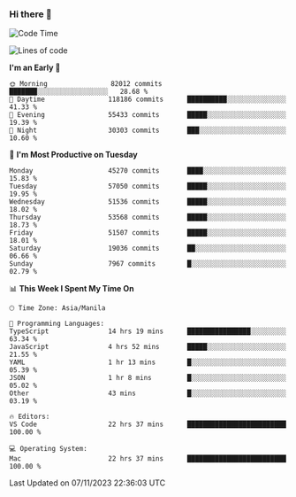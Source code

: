 ### Hi there 👋

<!--START_SECTION:waka-->
![Code Time](http://img.shields.io/badge/Code%20Time-4%2C499%20hrs%2056%20mins-blue)

![Lines of code](https://img.shields.io/badge/From%20Hello%20World%20I%27ve%20Written-113.6%20million%20lines%20of%20code-blue)

**I'm an Early 🐤** 

```text
🌞 Morning                82012 commits       ███████░░░░░░░░░░░░░░░░░░   28.68 % 
🌆 Daytime                118186 commits      ██████████░░░░░░░░░░░░░░░   41.33 % 
🌃 Evening                55433 commits       █████░░░░░░░░░░░░░░░░░░░░   19.39 % 
🌙 Night                  30303 commits       ███░░░░░░░░░░░░░░░░░░░░░░   10.60 % 
```
📅 **I'm Most Productive on Tuesday** 

```text
Monday                   45270 commits       ████░░░░░░░░░░░░░░░░░░░░░   15.83 % 
Tuesday                  57050 commits       █████░░░░░░░░░░░░░░░░░░░░   19.95 % 
Wednesday                51536 commits       █████░░░░░░░░░░░░░░░░░░░░   18.02 % 
Thursday                 53568 commits       █████░░░░░░░░░░░░░░░░░░░░   18.73 % 
Friday                   51507 commits       █████░░░░░░░░░░░░░░░░░░░░   18.01 % 
Saturday                 19036 commits       ██░░░░░░░░░░░░░░░░░░░░░░░   06.66 % 
Sunday                   7967 commits        █░░░░░░░░░░░░░░░░░░░░░░░░   02.79 % 
```


📊 **This Week I Spent My Time On** 

```text
🕑︎ Time Zone: Asia/Manila

💬 Programming Languages: 
TypeScript               14 hrs 19 mins      ████████████████░░░░░░░░░   63.34 % 
JavaScript               4 hrs 52 mins       █████░░░░░░░░░░░░░░░░░░░░   21.55 % 
YAML                     1 hr 13 mins        █░░░░░░░░░░░░░░░░░░░░░░░░   05.39 % 
JSON                     1 hr 8 mins         █░░░░░░░░░░░░░░░░░░░░░░░░   05.02 % 
Other                    43 mins             █░░░░░░░░░░░░░░░░░░░░░░░░   03.19 % 

🔥 Editors: 
VS Code                  22 hrs 37 mins      █████████████████████████   100.00 % 

💻 Operating System: 
Mac                      22 hrs 37 mins      █████████████████████████   100.00 % 
```


 Last Updated on 07/11/2023 22:36:03 UTC
<!--END_SECTION:waka-->


<!--
**rad182/rad182** is a ✨ _special_ ✨ repository because its `README.md` (this file) appears on your GitHub profile.

Here are some ideas to get you started:

- 🔭 I’m currently working on ...
- 🌱 I’m currently learning ...
- 👯 I’m looking to collaborate on ...
- 🤔 I’m looking for help with ...
- 💬 Ask me about ...
- 📫 How to reach me: ...
- 😄 Pronouns: ...
- ⚡ Fun fact: ...
-->
